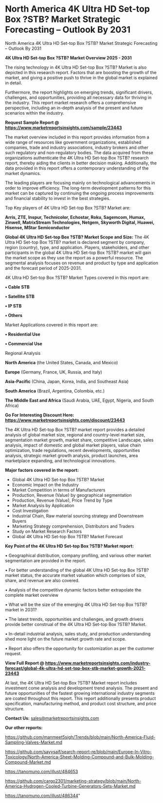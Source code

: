 # North America 4K Ultra HD Set-top Box ?STB? Market Strategic Forecasting – Outlook By 2031
 North America 4K Ultra HD Set-top Box ?STB? Market Strategic Forecasting – Outlook By 2031

<Strong> 4K Ultra HD Set-top Box ?STB? Market Overview 2025 - 2031</strong>

The rising technology in 4K Ultra HD Set-top Box ?STB? Market is also depicted in this research report. Factors that are boosting the growth of the market, and giving a positive push to thrive in the global market is explained in detail.

Furthermore, the report highlights on emerging trends, significant drivers, challenges, and opportunities, providing all necessary data for thriving in the industry. This report market research offers a comprehensive perspective, including an in-depth analysis of the present and future scenarios within the industry.

<strong>Request Sample Report @ <a href=https://www.marketreportsinsights.com/sample/23443>https://www.marketreportsinsights.com/sample/23443</a></strong>

The market overview included in this report provides information from a wide range of resources like government organizations, established companies, trade and industry associations, industry brokers and other such regulatory and non-regulatory bodies. The data acquired from these organizations authenticate the 4K Ultra HD Set-top Box ?STB? research report, thereby aiding the clients in better decision making. Additionally, the data provided in this report offers a contemporary understanding of the market dynamics.

The leading players are focusing mainly on technological advancements in order to improve efficiency. The long-term development patterns for this market can be captured by continuing the ongoing process improvements and financial stability to invest in the best strategies.

Top Key players of 4K Ultra HD Set-top Box ?STB? Market are:

<strong>Arris, ZTE, Inspur, Technicolor, Echostar, Roku, Sagemcom, Humax, Zinwell, MatrixStream Technologies, Netgem, Skyworth Digital, Huawei, Hisense, MStar Semiconductor</strong>

<strong><b>Global 4K Ultra HD Set-top Box ?STB? Market Scope and Size:</b></strong>
The 4K Ultra HD Set-top Box ?STB? market is declared segment by company, region (country), type, and application. Players, stakeholders, and other participants in the global 4K Ultra HD Set-top Box ?STB? market will gain the market scope as they use the report as a powerful resource. The segmental analysis focuses on revenue and product by type and application and the forecast period of 2025-2031.

4K Ultra HD Set-top Box ?STB? Market Types covered in this report are:

<strong>• Cable STB

• Satellite STB

• IP STB

• Others</strong>

Market Applications covered in this report are:

<strong>• Residential Use

• Commercial Use</strong> 

Regional Analysis

<strong>North America</strong> (the United States, Canada, and Mexico)

<strong>Europe</strong> (Germany, France, UK, Russia, and Italy)

<strong>Asia-Pacific</strong> (China, Japan, Korea, India, and Southeast Asia)

<strong>South America</strong> (Brazil, Argentina, Colombia, etc.)

<strong>The Middle East and Africa</strong> (Saudi Arabia, UAE, Egypt, Nigeria, and South Africa)

<strong>Go For Interesting Discount Here: <a href=https://www.marketreportsinsights.com/discount/23443>https://www.marketreportsinsights.com/discount/23443</a></strong>

The 4K Ultra HD Set-top Box ?STB? market report provides a detailed analysis of global market size, regional and country-level market size, segmentation market growth, market share, competitive Landscape, sales analysis, impact of domestic and global market players, value chain optimization, trade regulations, recent developments, opportunities analysis, strategic market growth analysis, product launches, area marketplace expanding, and technological innovations.

<strong><b>Major factors covered in the report:</b></strong>
<ul>
  <li>Global 4K Ultra HD Set-top Box ?STB? Market </li>
  <li>Economic Impact on the Industry</li>
  <li>Market Competition in terms of Manufacturers</li>
  <li>Production, Revenue (Value) by geographical segmentation</li>
  <li>Production, Revenue (Value), Price Trend by Type</li>
  <li>Market Analysis by Application</li>
  <li>Cost Investigation</li>
  <li>Industrial Chain, Raw material sourcing strategy and Downstream Buyers</li>
  <li>Marketing Strategy comprehension, Distributors and Traders</li>
  <li>Study on Market Research Factors</li>
  <li>Global 4K Ultra HD Set-top Box ?STB? Market Forecast</li>
</ul>

<strong><b>Key Point of the 4K Ultra HD Set-top Box ?STB? Market report:</b></strong>

• Geographical distribution, company profiling, and various other market segmentation are provided in the report.

• For better understanding of the global 4K Ultra HD Set-top Box ?STB? market status, the accurate market valuation which comprises of size, share, and revenue are also covered.

• Analysis of the competitive dynamic factors better extrapolate the complete market overview

• What will be the size of the emerging 4K Ultra HD Set-top Box ?STB? market in 2031?

• The latest trends, opportunities and challenges, and growth drivers provide better construal of the 4K Ultra HD Set-top Box ?STB? Market.

• In-detail industrial analysis, sales study, and production understanding shed more light on the future market growth rate and scope.

• Report also offers the opportunity for customization as per the customer request.

<strong><b>View Full Report @ <a href=https://www.marketreportsinsights.com/industry-forecast/global-4k-ultra-hd-set-top-box-stb-market-growth-2021-23443>https://www.marketreportsinsights.com/industry-forecast/global-4k-ultra-hd-set-top-box-stb-market-growth-2021-23443</a></b></strong>


At last, the 4K Ultra HD Set-top Box ?STB? Market report includes investment come analysis and development trend analysis. The present and future opportunities of the fastest growing international industry segments are coated throughout this report. This report additionally presents product specification, manufacturing method, and product cost structure, and price structure.

<strong>Contact Us:</strong>
sales@marketreportsinsights.com

<strong>Our other reports:</strong>

<a href=https://github.com/manmeet5sigh/Trends/blob/main/North-America-Fluid-Sampling-Valves-Market.md>https://github.com/manmeet5sigh/Trends/blob/main/North-America-Fluid-Sampling-Valves-Market.md</a>

<a href=https://github.com/sayysaif/search-report-re/blob/main/Europe-In-Vitro-Toxicology/North-America-Sheet-Molding-Compound-and-Bulk-Molding-Compound-Market.md>https://github.com/sayysaif/search-report-re/blob/main/Europe-In-Vitro-Toxicology/North-America-Sheet-Molding-Compound-and-Bulk-Molding-Compound-Market.md</a>

<a href=https://tanomuno.com/illust/484653>https://tanomuno.com/illust/484653</a>

<a href=https://github.com/cargo2301/marketing-strategy/blob/main/North-America-Hydrogen-Cooled-Turbine-Generators-Sets-Market.md>https://github.com/cargo2301/marketing-strategy/blob/main/North-America-Hydrogen-Cooled-Turbine-Generators-Sets-Market.md</a>

<a href=https://tanomuno.com/illust/486344>https://tanomuno.com/illust/486344</a>"
